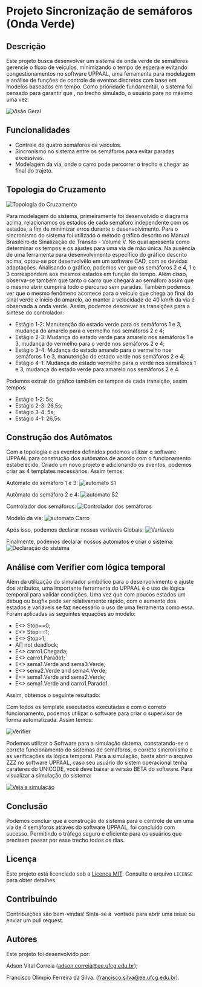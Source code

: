 # Projeto Sincronização de semáforos (Onda Verde)

## Descrição

Este projeto busca desenvolver um sistema de onda verde de semáforos gerencie o fluxo de veículos, minimizando o tempo de espera e evitando congestionamentos no software UPPAAL, uma ferramenta para modelagem e análise de funções de controle de eventos discretos com base em modelos baseados em tempo. Como prioridade fundamental, o sistema foi pensado para garantir que , no trecho simulado, o usuário pare no máximo uma vez. 

![Visão Geral](https://github.com/jhossgames/Projeto2SED/blob/main/Imagens/GFN%20.png?raw=true)

## Funcionalidades

- Controle de quatro semáforos de veículos.
- Sincronismo no sistema entre os semáforos para evitar paradas excessivas.
- Modelagem da via, onde o carro pode percorrer o trecho e chegar ao final do trajeto.

## Topologia do Cruzamento

![Topologia do Cruzamento](https://github.com/jhossgames/Projeto2SED/blob/main/Imagens/Grafico.png?raw=true)

  Para modelagem do sistema, primeiramente foi desenvolvido o diagrama acima, relacionamos os estados de cada semáforo independente com os estados, a fim de minimizar erros durante o desenvolvimento. Para o sincronismo do sistema foi utilizado o método gráfico descrito no Manual Brasileiro de Sinalização de Trânsito - Volume V. No qual apresenta como determinar os tempos e os ajustes para uma via de mão única. Na ausência de uma ferramenta para desenvolvimento específico do gráfico descrito acima, optou-se por desenvolvêlo em um software CAD, com as devidas adaptações.
  Analisando o gráfico, podemos ver que os semáforos 2 e 4, 1 e 3 correspondem aos mesmos estados em função do tempo. Além disso, observa-se também que tanto o carro que chegará ao semáforo assim que o mesmo abrir cumprirá todo o percurso sem paradas. Também podemos ver que o mesmo fenômeno acontece para o veículo que chega ao final do sinal verde e início do amarelo, ao manter a velocidade de 40 km/h da via é observada a onda verde.
  Assim, podemos descrever as transições para a síntese do controlador:
  - Estágio 1-2: Manutenção do estado verde para os semáforos 1 e 3, mudança do amarelo para o vermelho nos semáforos 2 e 4;
  - Estágio 2-3: Mudança do estado verde para amarelo nos semáforos 1 e 3, mudança do vermelho para o verde nos semáforos 2 e 4;
  - Estágio 3-4: Mudança do estado amarelo para o vermelho nos semáforos 1 e 3, manutenção do estado verde nos semáforos 2 e 4;
  - Estágio 4-1: Mudança do estado vermelho para o verde nos semáforos 1 e 3, mudança do estado verde para amarelo nos semáforos 2 e 4.
    
  Podemos extrair do gráfico também os tempos de cada transição, assim tempos:
  - Estágio 1-2: 5s;
  - Estágio 2-3: 26,5s;
  - Estágio 3-4: 5s;
  - Estágio 4-1: 26,5s.
      
## Construção dos Autômatos

 Com a topologia e os eventos definidos podemos utilizar o software UPPAAL para construção dos autômatos de acordo com o funcionamento estabelecido. Criado um novo projeto e adicionando os eventos, podemos criar as 4 templates necessários. Assim temos: 
 
 Autômato do semáforo 1 e 3:
 ![automato S1](https://github.com/jhossgames/Projeto2SED/blob/main/Imagens/S1.png?raw=true)
 
 
 Autômato do semáforo 2 e 4:
 ![automato S2](https://github.com/jhossgames/Projeto2SED/blob/main/Imagens/S2.png?raw=true)
 
 Controlador dos semáforos:
  ![Controlador dos semáforos](https://github.com/jhossgames/Projeto2SED/blob/main/Imagens/controlador.png?raw=true)
  
 Modelo da via:
 ![automato Carro](https://github.com/jhossgames/Projeto2SED/blob/main/Imagens/ViaN.png?raw=true)

 Após isso, podemos declarar nossas variáveis Globais:
  ![Variáveis](https://github.com/jhossgames/Projeto2SED/blob/main/Imagens/variaveis.png?raw=true)

 Finalmente, podemos declarar nossos automatos e criar o sistema:
   ![Declaração do sistema](https://github.com/jhossgames/Projeto2SED/blob/main/Imagens/sistema.png?raw=true)


## Análise com Verifier com lógica temporal
  Além da utilização do simulador simbólico para o desenvolvimento e ajuste dos atributos, uma importante ferramenta do UPPAAL é o uso de lógica temporal para validar condições. Uma vez que com poucos estados um debug ou bugfix pode ser relativamente rápido, com o aumento dos estados e variáveis se faz necessário o uso de uma ferramenta como essa.
  Foram aplicadas as seguintes equações ao modelo:
  - E<> Stop==0;
  - E<> Stop==1;
  - E<> Stop>1;
  - A[] not deadlock;
  - E<>  carro1.Chegada;
  - E<>  carro1.Parado1;
  - E<>  sema1.Verde and sema3.Verde;
  - E<>  sema2.Verde and sema4.Verde;
  - E<>  sema1.Verde and sema2.Verde;
  - E<>  sema1.Verde and carro1.Parado1.

Assim, obtemos o seguinte resultado:
  
  Com todos os template executados executadas e com o correto funcionamento, podemos utilizar o software para criar o supervisor de forma automatizada. Assim temos:
  
![Verifier](https://github.com/jhossgames/Projeto2SED/blob/main/Imagens/Verifier.png?raw=true)

  Podemos utilizar o Software para a simulação sistema, constatando-se o correto funcionamento do sistemas de semáforos, o correto sincronismo e as verificações da lógica temporal.
  Para a simulação, basta abrir o arquivo ZZZ no software UPPAAL, caso seu usuário do sistem operacional tenha carateres do UNICODE, você deve baixar a versão BETA do software.
  Para visualizar a simulação do sistema:

  [![Veja a simulação](https://i.imgur.com/XllV2DE.png)](https://youtu.be/PTcpO7ibb0Y)

## Conclusão
  Podemos concluir que a construção do sistema para o controle de um uma via de 4 semáforos através do software UPPAAL, foi concluido com sucesso. Permitindo o tráfego seguro e eficiente para os usuários que precisam passar por esse trecho todos os dias.
## Licença

Este projeto está licenciado sob a [Licença MIT](LICENSE). Consulte o arquivo `LICENSE` para obter detalhes.

## Contribuindo

Contribuições são bem-vindas! Sinta-se á  vontade para abrir uma issue ou enviar um pull request.


## Autores

Este projeto foi desenvolvido por:


Ádson Vital Correia (adson.correia@ee.ufcg.edu.br); 

Francisco Olimpio Ferreira da Silva. (francisco.silva@ee.ufcg.edu.br).
